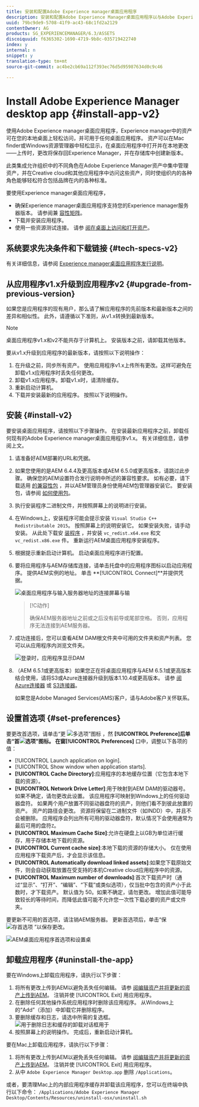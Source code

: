 ```yaml
---
title: 安装和配置Adobe Experience manager桌面应用程序
description: 安装和配置Adobe Experience Manager桌面应用程序以与Adobe Experience Manager资产服务器一起使用，并将资产下载到您的本地文件系统。
uuid: 79bc9de9-5708-41f9-ac43-68c1fd2a2129
contentOwner: AG
products: SG_EXPERIENCEMANAGER/6.3/ASSETS
discoiquuid: f6365302-1690-4719-9b8c-035719422740
index: y
internal: n
snippet: y
translation-type: tm+mt
source-git-commit: ac4be2cb69a112f393ec76d5d95987634d0c9c46

---
```



# Install Adobe Experience Manager desktop app {#install-app-v2}

使用Adobe Experience manager桌面应用程序，Experience manager中的资产可在您的本地桌面上轻松访问，并可用于任何桌面应用程序。 资产可以在Mac finder或Windows资源管理器中轻松显示，在桌面应用程序中打开并在本地更改——上传时，更改将保存回Experience Manager，并在存储库中创建新版本。

此类集成允许组织中的不同角色在Adobe Experience Manager资产中集中管理资产，并在Creative cloud和其他应用程序中访问这些资产，同时使组织内的各种角色能够轻松符合包括品牌在内的各种标准。

要使用Experience manager桌面应用程序，

* 确保Experience manager桌面应用程序支持您的Experience manager服务器版本。 请参阅兼 [容性矩阵](release-notes-of-v1.md#compatibilitymatrix)。
* 下载并安装应用程序。
* 使用一些资源测试连接。 请参 [阅在桌面上访问和打开资产](use-app-v1.md#openondesktop)。

## 系统要求先决条件和下载链接 {#tech-specs-v2}

有关详细信息，请参阅 [Experience manager桌面应用程序发行说明](release-notes.md)。

## 从应用程序v1.x升级到应用程序v2 {#upgrade-from-previous-version}

如果您是应用程序的现有用户，那么请了解应用程序的先前版本和最新版本之间的差异和相似性。 此外，请遵循以下准则，从v1.x转换到最新版本。

>[!NOTE]
>
>桌面应用程序v1.x和v2不能共存于计算机上。 安装版本之前，请卸载其他版本。

要从v1.x升级到应用程序的最新版本，请按照以下说明操作：

1. 在升级之前，同步所有资产。 使用应用程序v1.x上传所有更改。这样可避免在卸载v1.x应用程序时丢失任何更改。
1. 卸载v1.x应用程序。卸载v1.x时，请清除缓存。
1. 重新启动计算机。
1. 下载并安装最新的应用程序。 按照以下说明操作。

## 安装 {#install-v2}

要安装桌面应用程序，请按照以下步骤操作。 在安装最新应用程序之前，卸载任何现有的Adobe Experience manager桌面应用程序v1.x。 有关详细信息，请参阅上文。

1. 请准备好AEM部署的URL和凭据。
1. 如果您使用的是AEM 6.4.4及更高版本或AEM 6.5.0或更高版本，请跳过此步骤。 确保您的AEM设置符合发行说明中所述的兼容性要求。 如有必要，请下载适用 [的兼容性包](https://www.adobeaemcloud.com/content/marketplace/marketplaceProxy.html?packagePath=/content/companies/public/adobe/packages/cq640/featurepack/adobe-asset-link-support) ，并以AEM管理员身份使用AEM包管理器安装它。 要安装包，请参阅 [如何使用包](https://helpx.adobe.com/experience-manager/6-5/sites/administering/using/package-manager.html)。
1. 执行安装程序二进制文件，并按照屏幕上的说明进行安装。
1. 在Windows上，安装程序可能会提示安装 `Visual Studio C++ Redistributable 2015`。 按照屏幕上的说明安装它。 如果安装失败，请手动安装。 从此处下载安 [装程序](https://www.microsoft.com/en-us/download/details.aspx?id=52685) ，并安装 `vc_redist.x64.exe` 和文 `vc_redist.x86.exe` 件。 重新运行AEM桌面应用程序安装程序。
1. 根据提示重新启动计算机。 启动桌面应用程序进行配置。
1. 要将应用程序与AEM存储库连接，请单击托盘中的应用程序图标以启动应用程序。 提供AEM实例的地址。 单击 **[!UICONTROL Connect]**并提供凭据。

   ![桌面应用程序与输入服务器地址的连接屏幕与输](assets/connect_da2.png "入服务器地址的连接屏幕")

   >[!C动作]
   >
   >确保AEM服务器地址之前或之后没有前导或尾部空格。 否则，应用程序无法连接到AEM服务器。

1. 成功连接后，您可以查看AEM DAM根文件夹中可用的文件夹和资产列表。 您可以从应用程序内浏览文件夹。

   ![登录时，应用程序显示DAM](assets/firstview_da2.png "内容登录时，应用程序显示DAM内容")

1. （AEM 6.5.1或更高版本）如果您正在将桌面应用程序与AEM 6.5.1或更高版本结合使用，请将S3或Azure连接器升级到版本1.10.4或更高版本。 请参 [阅Azure连接器](https://helpx.adobe.com/experience-manager/6-5/sites/deploying/using/data-store-config.html#AzureDataStore) 或 [S3连接器](https://helpx.adobe.com/experience-manager/6-5/sites/deploying/using/data-store-config.html#AmazonS3DataStore)。

   如果您是Adobe Managed Services(AMS)客户，请与Adobe客户关怀联系。

## 设置首选项 {#set-preferences}

要更改首选项，请单击“更 ![多选项”图标](assets/do-not-localize/more_options_da2.png) ，然 **[!UICONTROL Preference]**后单击“首![选项”图标](assets/do-not-localize/preferences_icon_da2.png)。 在窗**[!UICONTROL Preferences]** 口中，调整以下各项的值：

* [!UICONTROL Launch application on login].
* [!UICONTROL Show window when application starts].
* **[!UICONTROL Cache Directory]**:应用程序的本地缓存位置（它包含本地下载的资源）。
* **[!UICONTROL Network Drive Letter]**:用于映射到AEM DAM的驱动器号。 如果不确定，请勿更改此设置。 该应用程序可映射到Windows上的任何驱动器盘符。 如果两个用户放置不同驱动器盘符的资产，则他们看不到彼此放置的资产。 资产的路径会更改。 资源将保留在二进制文件（如INDD）中，并且不会被删除。 应用程序会列出所有可用的驱动器盘符，默认情况下会使用通常为最后可用的盘符`Z`。
* **[!UICONTROL Maximum Cache Size]**:允许在硬盘上以GB为单位进行缓存，用于存储本地下载的资源。
* **[!UICONTROL Current cache size]**:本地下载的资源的存储大小。 仅在使用应用程序下载资产后，才会显示该信息。
* **[!UICONTROL Automatically download linked assets]**:如果您下载原始文件，则会自动获取放置在受支持的本机Creative cloud应用程序中的资源。
* **[!UICONTROL Maximum number of downloads]**:首次下载资产时（通过“显示”、“打开”、“编辑”、“下载”或类似选项），仅当批中包含的资产小于此数时，才下载资产。 默认值为 50。如果不确定，请勿更改。 增加此值可能导致较长的等待时间，而降低此值可能不允许您一次性下载必要的资产或文件夹。

要更新不可用的首选项，请注销AEM服务器。 更新首选项后，单击“保 ![存首选项](assets/do-not-localize/save_preferences_da2.png) ”以保存更改。

![AEM桌面应用程序首选项和设置桌](assets/preferences_da2.png "面应用程序首选项")

## 卸载应用程序 {#uninstall-the-app}

要在Windows上卸载应用程序，请执行以下步骤：

1. 将所有更改上传到AEM以避免丢失任何编辑。 请参 [阅编辑资产并将更新的资产上传到AEM](using.md#edit-assets-upload-updated-assets)。 注销并使 [!UICONTROL Exit] 用应用程序。
1. 在删除任何其他操作系统应用程序时删除该应用程序。 从Windows上的“Add”（添加）中卸载它并删除程序。
1. 要删除缓存和日志，请选中所需的复选框。
   ![用于删除日志和缓存的卸载对话框用于](assets/uninstall_da2.png "删除日志和缓存的卸载对话框用于删除日志和缓存")
1. 按照屏幕上的说明操作。 完成后，重新启动计算机。

要在Mac上卸载应用程序，请执行以下步骤：

1. 将所有更改上传到AEM以避免丢失任何编辑。 请参 [阅编辑资产并将更新的资产上传到AEM](using.md#edit-assets-upload-updated-assets)。 注销并使 [!UICONTROL Exit] 用应用程序。
1. 从中 `Adobe Experience Manager Desktop.app` 删除 `/Applications`。

或者，要清理Mac上的内部应用程序缓存并卸载该应用程序，您可以在终端中执行以下命令：
`/Applications/Adobe Experience Manager Desktop/Contents/Resources/uninstall-osx/uninstall.sh`
